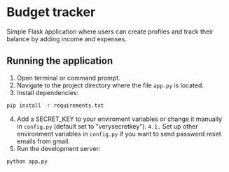 # Budget tracker

Simple Flask application where users can create profiles and track their balance by adding income and expenses.

## Running the application

1. Open terminal or command prompt.
2. Navigate to the project directory where the file `app.py` is located.
3. Install dependencies: 
```bash
pip install -r requirements.txt
```
4. Add a SECRET_KEY to your enviroment variables or change it manually in `config.py` (default set to "verysecretkey").
  `4.1.` Set up other environment variables in `config.py` if you want to send password reset emails from gmail.
5. Run the development server:
```bash
python app.py
```




